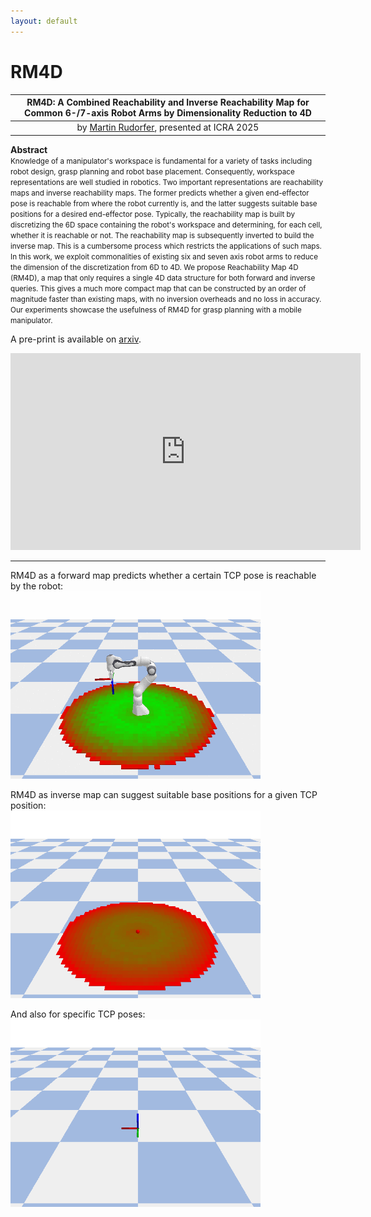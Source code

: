 ```yaml
---
layout: default
---
```


# RM4D

| **RM4D: A Combined Reachability and Inverse Reachability Map for Common 6-/7-axis Robot Arms by Dimensionality Reduction to 4D** |
|:--------------------------------------------------------------------------------------------------------------------------------:|
|                            by [Martin Rudorfer](https://mrudorfer.github.io), presented at ICRA 2025                             |

**Abstract**<br/>
<small>
Knowledge of a manipulator's workspace is fundamental for a variety of tasks including robot design, grasp planning and robot base placement. Consequently, workspace representations are well studied in robotics. Two important representations are reachability maps and inverse reachability maps. The former predicts whether a given end-effector pose is reachable from where the robot currently is, and the latter suggests suitable base positions for a desired end-effector pose. Typically, the reachability map is built by discretizing the 6D space containing the robot's workspace and determining, for each cell, whether it is reachable or not. The reachability map is subsequently inverted to build the inverse map. This is a cumbersome process which restricts the applications of such maps. In this work, we exploit commonalities of existing six and seven axis robot arms to reduce the dimension of the discretization from 6D to 4D. We propose Reachability Map 4D (RM4D), a map that only requires a single 4D data structure for both forward and inverse queries. This gives a much more compact map that can be constructed by an order of magnitude faster than existing maps, with no inversion overheads and no loss in accuracy. Our experiments showcase the usefulness of RM4D for grasp planning with a mobile manipulator.
</small>

A pre-print is available on [arxiv](https://arxiv.org/abs/2410.06968).

<iframe width="560" height="315" src="https://www.youtube.com/embed/BfJ3zGLuQNk?si=cX7rU42c6u-b2WkB" title="YouTube video player" frameborder="0" allow="accelerometer; autoplay; clipboard-write; encrypted-media; gyroscope; picture-in-picture; web-share" referrerpolicy="strict-origin-when-cross-origin" allowfullscreen></iframe>

---

RM4D as a forward map predicts whether a certain TCP pose is reachable by the robot:<br/>
<img src="media/forward_map.gif" width="400" alt="RM4D as forward map"/>

RM4D as inverse map can suggest suitable base positions for a given TCP position:<br/>
<img src="media/inverse_map_pos.gif" width="400" alt="RM4D as inverse map"/>

And also for specific TCP poses:<br/>
<img src="media/inverse_map_rot.gif" width="400" alt="RM4D as inverse map"/>
